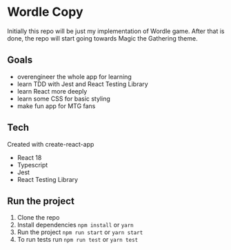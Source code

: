 # Wordle Copy

Initially this repo will be just my implementation of Wordle game. After that is done, the repo will start going towards Magic the Gathering theme.

## Goals

- overengineer the whole app for learning
- learn TDD with Jest and React Testing Library
- learn React more deeply
- learn some CSS for basic styling
- make fun app for MTG fans

## Tech

Created with create-react-app

- React 18
- Typescript
- Jest
- React Testing Library

## Run the project

1. Clone the repo
2. Install dependencies `npm install` or `yarn`
3. Run the project `npm run start` or `yarn start`
4. To run tests run `npm run test` or `yarn test`


